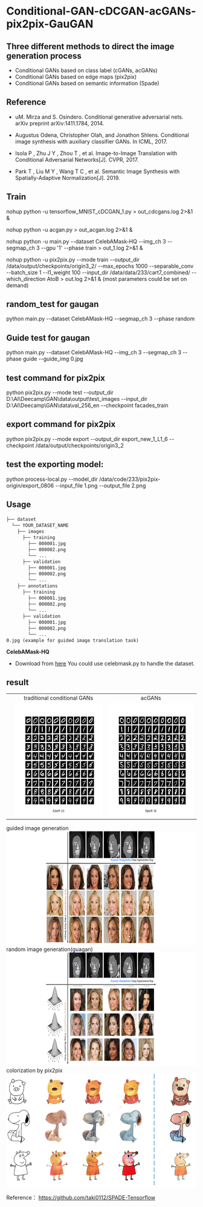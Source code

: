 # Conditional-GAN-cDCGAN-acGANs-pix2pix-GauGAN


## Three different methods to direct the image generation process
 - Conditional GANs based on class label (cGANs, acGANs)
 - Conditional GANs based on edge maps (pix2pix)
 - Conditional GANs based on semantic information (Spade)
 
 

## Reference

 - uM. Mirza and S. Osindero. Conditional generative adversarial nets. arXiv preprint arXiv:1411.1784, 2014.
   
 
 - Augustus Odena, Christopher Olah, and Jonathon Shlens. Conditional image synthesis with auxiliary classifier GANs. In ICML, 2017.
   
 - Isola P , Zhu J Y , Zhou T , et al. Image-to-Image Translation with Conditional Adversarial  Networks[J]. CVPR, 2017.
   
 - Park T , Liu M Y , Wang T C , et al. Semantic Image Synthesis with Spatially-Adaptive Normalization[J]. 2019.
   
   
   
## Train
nohup python -u tensorflow_MNIST_cDCGAN_1.py > out_cdcgans.log 2>&1 &

nohup python -u acgan.py > out_acgan.log 2>&1 &

nohup python -u main.py --dataset CelebAMask-HQ  --img_ch 3 --segmap_ch 3 --gpu '1' --phase train > out_1.log 2>&1 &

nohup python -u pix2pix.py --mode train --output_dir /data/output/checkpoints/origin3_2/   --max_epochs 1000 --separable_conv --batch_size 1 --l1_weight 100 --input_dir /data/data/233/cart7_combined/ --which_direction AtoB > out.log 2>&1 & (most parameters could be set on demand)
## random_test for gaugan
python main.py --dataset CelebAMask-HQ --segmap_ch 3 --phase random

## Guide test for gaugan
python main.py --dataset CelebAMask-HQ --img_ch 3 --segmap_ch 3 --phase guide --guide_img 0.jpg

## test command for pix2pix
python pix2pix.py --mode test --output_dir D:\AI\Deecamp\GAN\data\output\test_images --input_dir D:\AI\Deecamp\GAN\data\val_256_en --checkpoint facades_train

## export command for pix2pix
python pix2pix.py --mode export --output_dir export_new_1_L1_6 --checkpoint /data/output/checkpoints/origin3_2

## test the exporting model:
python process-local.py --model_dir /data/code/233/pix2pix-origin/export_0806 --input_file 1.png --output_file 2.png


## Usage
```
├── dataset
  └── YOUR_DATASET_NAME
    ├── images
      ├── training
        ├── 000001.jpg
        ├── 000002.png
        └── ...
      ├── validation
        ├── 000001.jpg
        ├── 000002.png
        └── ...
    ├── annotations
      ├── training
        ├── 000001.jpg
        ├── 000002.png
        └── ...
      ├── validation
        ├── 000001.jpg
        ├── 000002.png
        └── ...
0.jpg (example for guided image translation task)

```

**CelebAMask-HQ**
* Download from [here](https://github.com/switchablenorms/CelebAMask-HQ)
You could use celebmask.py to handle the dataset.


## result

<table align='center'>
<tr align='center'>
<td> </td>
<td> traditional conditional GANs </td>
<td> acGANs </td>
</tr>
<tr align='center'>
<td></td>
<td><img src = 'result/2_20.png' height = '300px'>
<td><img src = 'result/MNIST_ACGAN_30.png' height = '300px'>
</tr>
</table>
<tr align='center'>
<td></td>
guided image generation
<td><img src = 'result/women_guide_hinge.png' height = '300px'>
random image generation(guagan)
<td><img src = 'result/women_random_hinge.png' height = '300px'>
colorization by pix2pix
<td><img src = 'result/pix2pix.png' height = '300px'>
</tr>

Reference：
https://github.com/taki0112/SPADE-Tensorflow



